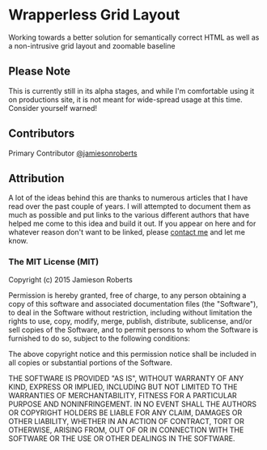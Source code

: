 # Wrapperless Grid Layout

Working towards a better solution for semantically correct HTML as well as a non-intrusive grid layout and zoomable baseline

## Please Note

This is currently still in its alpha stages, and while I'm comfortable using it on productions site, it is not meant for wide-spread usage at this time. Consider yourself warned!

## Contributors

Primary Contributor [@jamiesonroberts](//twitter.com/jamiesonroberts "Jamieson Roberts on Twitter")

## Attribution 

A lot of the ideas behind this are thanks to numerous articles that I have read over the past couple of years. I will attempted to document them as much as possible and put links to the various different authors that have helped me come to this idea and build it out. If you appear on here and for whatever reason don't want to be linked, please <a href="mailto:hello@jamiesonroberts.ca">contact me</a> and let me know.

### The MIT License (MIT)

Copyright (c) 2015 Jamieson Roberts

Permission is hereby granted, free of charge, to any person obtaining a copy
of this software and associated documentation files (the "Software"), to deal
in the Software without restriction, including without limitation the rights
to use, copy, modify, merge, publish, distribute, sublicense, and/or sell
copies of the Software, and to permit persons to whom the Software is
furnished to do so, subject to the following conditions:

The above copyright notice and this permission notice shall be included in all
copies or substantial portions of the Software.

THE SOFTWARE IS PROVIDED "AS IS", WITHOUT WARRANTY OF ANY KIND, EXPRESS OR
IMPLIED, INCLUDING BUT NOT LIMITED TO THE WARRANTIES OF MERCHANTABILITY,
FITNESS FOR A PARTICULAR PURPOSE AND NONINFRINGEMENT. IN NO EVENT SHALL THE
AUTHORS OR COPYRIGHT HOLDERS BE LIABLE FOR ANY CLAIM, DAMAGES OR OTHER
LIABILITY, WHETHER IN AN ACTION OF CONTRACT, TORT OR OTHERWISE, ARISING FROM,
OUT OF OR IN CONNECTION WITH THE SOFTWARE OR THE USE OR OTHER DEALINGS IN THE
SOFTWARE.